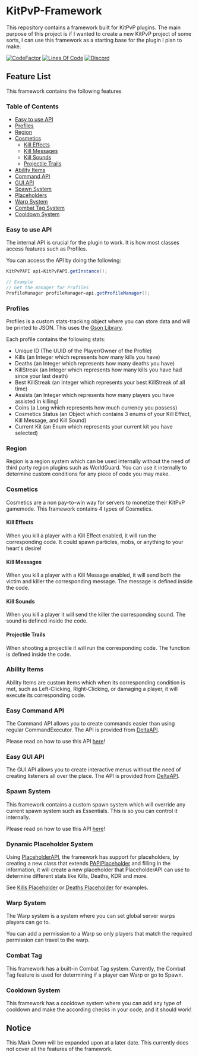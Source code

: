﻿# KitPvP-Framework

This repository contains a framework built for KitPvP plugins. The main purpose of this project is if I wanted to create
a new KitPvP project of some sorts, I can use this framework as a starting base for the plugin I plan to make.

[![CodeFactor](https://www.codefactor.io/repository/github/negative-games/kitpvp/badge)](https://www.codefactor.io/repository/github/negative-games/kitpvp)
[![Lines Of Code](https://tokei.rs/b1/github/NegativeKB/KitPvP-Framework?category=code)](https://github.com/NegativeKB/KitPvP-Framework) [![Discord](https://img.shields.io/discord/822346437240815656?label=discord&logo=discord)](https://discord.gg/uWQRGB662c)

## Feature List

This framework contains the following features

### Table of Contents

* [Easy to use API](https://github.com/NegativeKB/KitPvP-Framework#easy-to-use-api)
* [Profiles](https://github.com/NegativeKB/KitPvP-Framework#profiles)
* [Region](https://github.com/NegativeKB/KitPvP-Framework#region)
* [Cosmetics](https://github.com/NegativeKB/KitPvP-Framework#cosmetics)
    * [Kill Effects](https://github.com/NegativeKB/KitPvP-Framework#kill-effects)
    * [Kill Messages](https://github.com/NegativeKB/KitPvP-Framework#kill-messages)
    * [Kill Sounds](https://github.com/NegativeKB/KitPvP-Framework#kill-sounds)
    * [Projectile Trails](https://github.com/NegativeKB/KitPvP-Framework#projectile-trails)
* [Ability Items](https://github.com/NegativeKB/KitPvP-Framework#ability-items)
* [Command API](https://github.com/NegativeKB/KitPvP-Framework#easy-command-api)
* [GUI API](https://github.com/NegativeKB/KitPvP-Framework#easy-gui-api)
* [Spawn System](https://github.com/NegativeKB/KitPvP-Framework#spawn-system)
* [Placeholders](https://github.com/NegativeKB/KitPvP-Framework#dynamic-placeholder-system)
* [Warp System](https://github.com/NegativeKB/KitPvP-Framework#warp-system)
* [Combat Tag System](https://github.com/NegativeKB/KitPvP-Framework#combat-tag)
* [Cooldown System](https://github.com/NegativeKB/KitPvP-Framework#cooldown-system)

### Easy to use API

The internal API is crucial for the plugin to work. It is how most classes access features such as Profiles.

You can access the API by doing the following:

```java
KitPvPAPI api=KitPvPAPI.getInstance();

// Example
// Get the manager for Profiles
ProfileManager profileManager=api.getProfileManager();
```

### Profiles

Profiles is a custom stats-tracking object where you can store data and will be printed to JSON. This uses
the [Gson Library](https://github.com/google/gson).

Each profile contains the following stats:

* Unique ID (The UUID of the Player/Owner of the Profile)
* Kills (an Integer which represents how many kills you have)
* Deaths (an Integer which represents how many deaths you have)
* KillStreak (an Integer which represents how many kills you have had since your last death)
* Best KillStreak (an Integer which represents your best KillStreak of all time)
* Assists (an Integer which represents how many players you have assisted in killing)
* Coins (a Long which represents how much currency you possess)
* Cosmetics Status (an Object which contains 3 enums of your Kill Effect, Kill Message, and Kill Sound)
* Current Kit (an Enum which represents your current kit you have selected)

### Region

Region is a region system which can be used internally without the need of third party region plugins such as
WorldGuard. You can use it internally to determine custom conditions for any piece of code you may make.

### Cosmetics

Cosmetics are a non pay-to-win way for servers to monetize their KitPvP gamemode. This framework contains 4 types of
Cosmetics.

#### Kill Effects

When you kill a player with a Kill Effect enabled, it will run the corresponding code. It could spawn particles, mobs,
or anything to your heart's desire!

#### Kill Messages

When you kill a player with a Kill Message enabled, it will send both the victim and killer the corresponding message.
The message is defined inside the code.

#### Kill Sounds

When you kill a player it will send the killer the corresponding sound. The sound is defined inside the code.

#### Projectile Trails

When shooting a projectile it will run the corresponding code. The function is defined inside the code.

### Ability Items

Ability Items are custom items which when its corresponding condition is met, such as Left-Clicking, Right-Clicking, or
damaging a player, it will execute its corresponding code.

### Easy Command API

The Command API allows you to create commands easier than using regular CommandExecutor. The API is provided
from [DeltaAPI](https://github.com/Delta-Development/DeltaAPI).

Please read on how to use this API [here](https://wiki.deltapvp.club/deltaapi/the-basics/commands)!

### Easy GUI API

The GUI API allows you to create interactive menus without the need of creating listeners all over the place. The API is
provided from [DeltaAPI](https://github.com/Delta-Development/DeltaAPI).

### Spawn System

This framework contains a custom spawn system which will override any current spawn system such as Essentials. This is
so you can control it internally.

Please read on how to use this API [here](https://wiki.deltapvp.club/deltaapi/the-basics/gui)!

### Dynamic Placeholder System

Using [PlaceholderAPI](https://www.spigotmc.org/resources/placeholderapi.6245/), the framework has support for
placeholders, by creating a new class that
extends [PAPIPlaceholder](https://github.com/NegativeKB/KitPvP-Framework/blob/main/src/main/java/dev/negativekb/kitpvpframework/api/placeholder/PAPIPlaceholder.java)
and filling in the information, it will create a new placeholder that PlaceholderAPI can use to determine different
stats like Kills, Deaths, KDR and more.

See [Kills Placeholder](https://github.com/NegativeKB/KitPvP-Framework/blob/main/src/main/java/dev/negativekb/kitpvpframework/placeholders/KillsPlaceholder.java)
or [Deaths Placeholder](https://github.com/NegativeKB/KitPvP-Framework/blob/main/src/main/java/dev/negativekb/kitpvpframework/placeholders/DeathsPlaceholder.java)
for examples.

### Warp System

The Warp system is a system where you can set global server warps players can go to.

You can add a permission to a Warp so only players that match the required permission can travel to the warp.

### Combat Tag

This framework has a built-in Combat Tag system. Currently, the Combat Tag feature is used for determining if a player
can Warp or go to Spawn.

### Cooldown System

This framework has a cooldown system where you can add any type of cooldown and make the according checks in your code, and it should work!

## Notice

This Mark Down will be expanded upon at a later date. This currently does not cover all the features of the framework.
